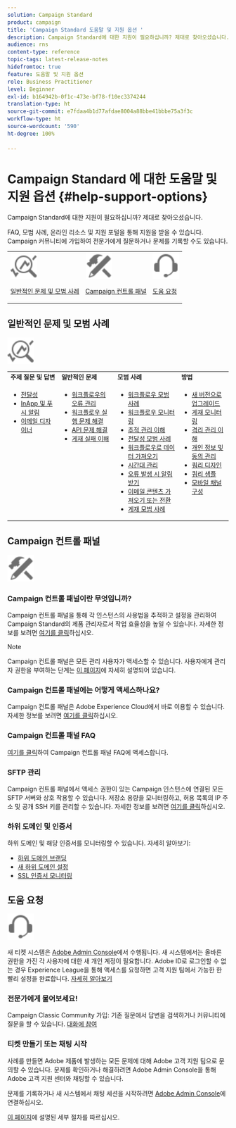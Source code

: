 ```yaml
---
solution: Campaign Standard
product: campaign
title: 'Campaign Standard 도움말 및 지원 옵션 '
description: Campaign Standard에 대한 지원이 필요하십니까? 제대로 찾아오셨습니다.
audience: rns
content-type: reference
topic-tags: latest-release-notes
hidefromtoc: true
feature: 도움말 및 지원 옵션
role: Business Practitioner
level: Beginner
exl-id: b164942b-0f1c-473e-bf78-f10ec3374244
translation-type: ht
source-git-commit: e7fdaa4b1d77afdae8004a88bbe41bbbe75a3f3c
workflow-type: ht
source-wordcount: '590'
ht-degree: 100%

---
```


# Campaign Standard 에 대한 도움말 및 지원 옵션 {#help-support-options}

Campaign Standard에 대한 지원이 필요하십니까? 제대로 찾아오셨습니다.

FAQ, 모범 사례, 온라인 리소스 및 지원 포털을 통해 지원을 받을 수 있습니다. Campaign 커뮤니티에 가입하여 전문가에게 질문하거나 문제를 기록할 수도 있습니다.

<table>
    <tr>
        <td><img src="start/using/assets/do-not-localize/icon-faq.svg" width="60px"><p><a href="#faq">일반적인 문제 및 모범 사례</a></p></td>
        <td><img src="start/using/assets/do-not-localize/icon-control-panel.svg" width="60px"><p><a href="#control-panel">Campaign 컨트롤 패널</a></p></td>
        <td><img src="start/using/assets/do-not-localize/icon-support.svg" width="60px"><p><a href="#support">도움 요청</a></p></td>
    </tr>
</table>

## 일반적인 문제 및 모범 사례

<img src="start/using/assets/do-not-localize/icon-faq.svg" width="60px">

<table>
    <tr><td><strong>주제 질문 및 답변</strong></td><td><strong>일반적인 문제</strong></td><td><strong>모범 사례</strong></td><td><strong>방법</strong></td></tr>
    <tr>
    <td valign="top">
        <ul>
        <li><a href="sending/using/monitor-deliverability.md">전달성</a></li>
        <li><a href="administration/using/aep-faq.md">InApp 및 푸시 알림</a></li>
        <li><a href="designing/using/faq-email-designer.md">이메일 디자이너</a></li>
        </ul>
    </td>
    <td valign="top">
        <ul>
        <li><a href="automating/using/monitoring-workflow-execution.md#error-management">워크플로우의 오류 관리</a></li>
        <li><a href="automating/using/best-practices-workflows.md">워크플로우 실행 문제 해결</a></li>
        <li><a href="api/using/troubleshooting.md">API 문제 해결</a></li>
        <li><a href="sending/using/understanding-delivery-failures.md">게재 실패 이해</a></li>
        </ul>
    </td>
   <td valign="top">
        <ul>
        <li><a href="automating/using/best-practices-workflows.md">워크플로우 모범 사례</a></li>
        <li><a href="automating/using/about-workflow-execution.md">워크플로우 모니터링</a></li>
        <li><a href="sending/using/tracking-messages.md">추적 관리 이해</a></li>
        <li><a href="sending/using/about-deliverability.md">전달성 모범 사례</a></li>
        <li><a href="automating/using/creating-import-workflow-templates.md">워크플로우로 데이터 가져오기</a></li>
        <li><a href="sending/using/sending-messages-at-the-recipient-s-time-zone.md">시간대 관리</a></li>
        <li><a href="sending/using/receiving-alerts-when-failures-happen.md">오류 발생 시 알림 받기</a></li>
        <li><a href="designing/using/using-existing-content.md">이메일 콘텐츠 가져오기 또는 전환</a></li>
        <li><a href="sending/using/delivery-best-practices.md">게재 모범 사례</a></li>
        </ul>
    </td>
    <td valign="top">
        <ul>
        <li><a href="rn/using/release-planning.md">새 버전으로 업그레이드</a></li>
        <li><a href="sending/using/monitoring-a-delivery.md">게재 모니터링</a></li>
        <li><a href="sending/using/understanding-quarantine-management.md">격리 관리 이해</a></li>
        <li><a href="start/using/privacy-management.md">개인 정보 및 동의 관리</a></li>
        <li><a href="automating/using/query.md">쿼리 디자인</a></li>
        <li><a href="automating/using/query-samples.md">쿼리 샘플</a></li>
        <li><a href="https://helpx.adobe.com/campaiacs-mobile.html">모바일 채널 구성</a></li>
        </ul>
    </td>
    </tr>
</table>

## Campaign 컨트롤 패널

<img src="start/using/assets/do-not-localize/icon-control-panel.svg" width="60px">

### Campaign 컨트롤 패널이란 무엇입니까?

Campaign 컨트롤 패널을 통해 각 인스턴스의 사용법을 추적하고 설정을 관리하여 Campaign Standard의 제품 관리자로서 작업 효율성을 높일 수 있습니다.
자세한 정보를 보려면 [여기를 클릭](https://experienceleague.adobe.com/docs/control-panel/using/discover-control-panel/key-features.html?lang=ko#discover-control-panel)하십시오.

>[!NOTE]
>
>Campaign 컨트롤 패널은 모든 관리 사용자가 액세스할 수 있습니다. 사용자에게 관리자 권한을 부여하는 단계는 [이 페이지](https://experienceleague.adobe.com/docs/control-panel/using/discover-control-panel/managing-permissions.html?lang=ko#discover-control-panel)에 자세히 설명되어 있습니다.

### Campaign 컨트롤 패널에는 어떻게 액세스하나요?

Campaign 컨트롤 패널은 Adobe Experience Cloud에서 바로 이용할 수 있습니다. 자세한 정보를 보려면 [여기를 클릭](https://experienceleague.adobe.com/docs/control-panel/using/discover-control-panel/accessing-control-panel.html?lang=ko#discover-control-panel)하십시오.

### Campaign 컨트롤 패널 FAQ

[여기를 클릭](https://experienceleague.adobe.com/docs/control-panel/using/faq.html?lang=ko)하여 Campaign 컨트롤 패널 FAQ에 액세스합니다.

### SFTP 관리

Campaign 컨트롤 패널에서 액세스 권한이 있는 Campaign 인스턴스에 연결된 모든 SFTP 서버와 상호 작용할 수 있습니다. 저장소 용량을 모니터링하고, 허용 목록의 IP 주소 및 공개 SSH 키를 관리할 수 있습니다. 자세한 정보를 보려면 [여기를 클릭](https://experienceleague.adobe.com/docs/control-panel/using/sftp-management/about-sftp-management.html?lang=ko#sftp-management)하십시오.

### 하위 도메인 및 인증서

하위 도메인 및 해당 인증서를 모니터링할 수 있습니다. 자세히 알아보기:

* [하위 도메인 브랜딩](https://experienceleague.adobe.com/docs/control-panel/using/subdomains-and-certificates/subdomains-branding.html?lang=ko#subdomains-and-certificates)
* [새 하위 도메인 설정](https://experienceleague.adobe.com/docs/control-panel/using/subdomains-and-certificates/setting-up-new-subdomain.html?lang=ko#subdomains-and-certificates)
* [SSL 인증서 모니터링](https://experienceleague.adobe.com/docs/control-panel/using/subdomains-and-certificates/renewing-subdomain-certificate.html?lang=ko#subdomains-and-certificates)

## 도움 요청

<img src="start/using/assets/do-not-localize/icon-support.svg" width="60px">

새 티켓 시스템은 [Adobe Admin Console](https://adminconsole.adobe.com/overview)에서 수행됩니다. 새 시스템에서는 올바른 권한을 가진 각 사용자에 대한 새 개인 계정이 필요합니다. Adobe ID로 로그인할 수 없는 경우 Experience League을 통해 액세스를 요청하면 고객 지원 팀에서 가능한 한 빨리 설정을 완료합니다. [자세히 알아보기](https://helpx.adobe.com/kr/enterprise/admin-guide.html/enterprise/using/support-for-experience-cloud.ug.html)

### 전문가에게 물어보세요!

Campaign Classic Community 가입: 기존 질문에서 답변을 검색하거나 커뮤니티에 질문을 할 수 있습니다. [대화에 참여](https://experienceleaguecommunities.adobe.cadobe-campaign-standard/ct-p/adobe-campaign-standard-community)

### 티켓 만들기 또는 채팅 시작

사례를 만들면 Adobe 제품에 발생하는 모든 문제에 대해 Adobe 고객 지원 팀으로 문의할 수 있습니다. 문제를 확인하거나 해결하려면 Adobe Admin Console을 통해 Adobe 고객 지원 센터와 채팅할 수 있습니다.

문제를 기록하거나 새 시스템에서 채팅 세션을 시작하려면 [Adobe Admin Console](https://adminconsole.adobe.com/overview)에 연결하십시오.

[이 페이지](https://helpx.adobe.com/kr/enterprise/admin-guide.html/enterprise/using/support-for-experience-cloud.ug.html)에 설명된 세부 절차를 따르십시오.
